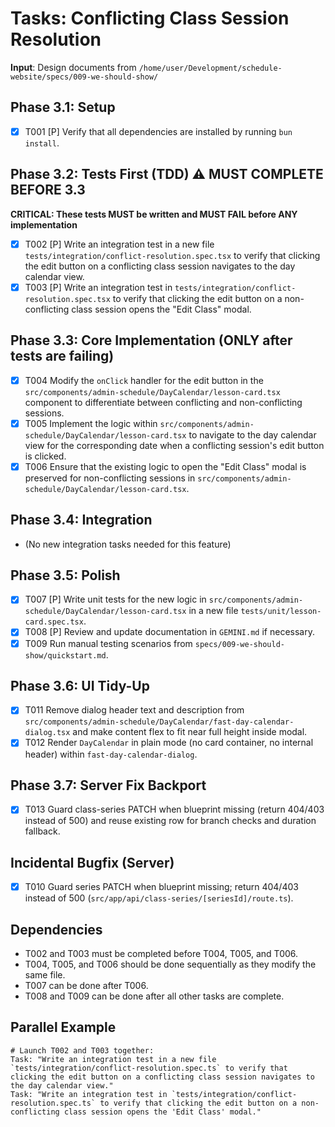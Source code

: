 # Tasks: Conflicting Class Session Resolution

**Input**: Design documents from `/home/user/Development/schedule-website/specs/009-we-should-show/`

## Phase 3.1: Setup

- [x] T001 [P] Verify that all dependencies are installed by running `bun install`.

## Phase 3.2: Tests First (TDD) ⚠️ MUST COMPLETE BEFORE 3.3

**CRITICAL: These tests MUST be written and MUST FAIL before ANY implementation**

- [x] T002 [P] Write an integration test in a new file `tests/integration/conflict-resolution.spec.tsx` to verify that clicking the edit button on a conflicting class session navigates to the day calendar view.
- [x] T003 [P] Write an integration test in `tests/integration/conflict-resolution.spec.tsx` to verify that clicking the edit button on a non-conflicting class session opens the "Edit Class" modal.

## Phase 3.3: Core Implementation (ONLY after tests are failing)

- [x] T004 Modify the `onClick` handler for the edit button in the `src/components/admin-schedule/DayCalendar/lesson-card.tsx` component to differentiate between conflicting and non-conflicting sessions.
- [x] T005 Implement the logic within `src/components/admin-schedule/DayCalendar/lesson-card.tsx` to navigate to the day calendar view for the corresponding date when a conflicting session's edit button is clicked.
- [x] T006 Ensure that the existing logic to open the "Edit Class" modal is preserved for non-conflicting sessions in `src/components/admin-schedule/DayCalendar/lesson-card.tsx`.

## Phase 3.4: Integration

- (No new integration tasks needed for this feature)

## Phase 3.5: Polish

- [x] T007 [P] Write unit tests for the new logic in `src/components/admin-schedule/DayCalendar/lesson-card.tsx` in a new file `tests/unit/lesson-card.spec.tsx`.
- [x] T008 [P] Review and update documentation in `GEMINI.md` if necessary.
- [x] T009 Run manual testing scenarios from `specs/009-we-should-show/quickstart.md`.

## Phase 3.6: UI Tidy-Up

- [x] T011 Remove dialog header text and description from `src/components/admin-schedule/DayCalendar/fast-day-calendar-dialog.tsx` and make content flex to fit near full height inside modal.
- [x] T012 Render `DayCalendar` in plain mode (no card container, no internal header) within `fast-day-calendar-dialog`.

## Phase 3.7: Server Fix Backport

- [x] T013 Guard class-series PATCH when blueprint missing (return 404/403 instead of 500) and reuse existing row for branch checks and duration fallback.

## Incidental Bugfix (Server)

- [x] T010 Guard series PATCH when blueprint missing; return 404/403 instead of 500 (`src/app/api/class-series/[seriesId]/route.ts`).

## Dependencies

- T002 and T003 must be completed before T004, T005, and T006.
- T004, T005, and T006 should be done sequentially as they modify the same file.
- T007 can be done after T006.
- T008 and T009 can be done after all other tasks are complete.

## Parallel Example

```
# Launch T002 and T003 together:
Task: "Write an integration test in a new file `tests/integration/conflict-resolution.spec.ts` to verify that clicking the edit button on a conflicting class session navigates to the day calendar view."
Task: "Write an integration test in `tests/integration/conflict-resolution.spec.ts` to verify that clicking the edit button on a non-conflicting class session opens the 'Edit Class' modal."
```
